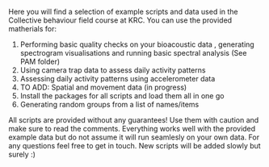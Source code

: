 Here you will find a selection of example scripts and  data used in the Collective behaviour field course at KRC.
You can use the provided matherials for:
1. Performing  basic quality checks on your bioacoustic data , generating spectrogram visualisations and running basic spectral analysis (See PAM folder)
2.  Using camera trap data to assess daily activity patterns
3.  Assessing daily activity patterns using accelerometer data
4.  TO ADD: Spatial and movement data (in progress)
5.  Install the packages for all scripts and load them all in one go 
6.  Generating random groups from a list of names/items

All scripts are provided without any guarantees! Use them with caution and make sure to read the comments. Everything works well with the provided example data 
but do not assume it will run seamlesly on your own data. For any questions feel free to get in touch. New scripts will be added slowly but surely :)   
